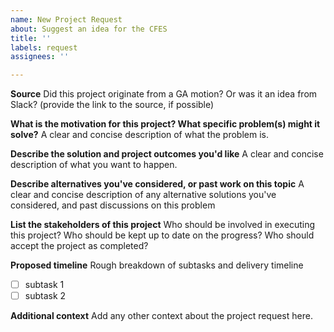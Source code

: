 ```yaml
---
name: New Project Request
about: Suggest an idea for the CFES
title: ''
labels: request
assignees: ''

---
```


**Source**
Did this project originate from a GA motion? Or was it an idea from Slack? (provide the link to the source, if possible)

**What is the motivation for this project? What specific problem(s) might it solve?**
A clear and concise description of what the problem is.

**Describe the solution and project outcomes you'd like**
A clear and concise description of what you want to happen.

**Describe alternatives you've considered, or past work on this topic**
A clear and concise description of any alternative solutions you've considered, and past discussions on this problem 

**List the stakeholders of this project**
Who should be involved in executing this project? Who should be kept up to date on the progress? Who should accept the project as completed?

**Proposed timeline**
Rough breakdown of subtasks and delivery timeline
- [ ] subtask 1
- [ ] subtask 2

**Additional context**
Add any other context about the project request here.
